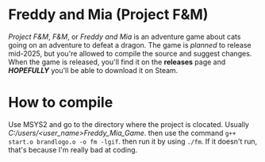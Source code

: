 # Freddy and Mia (Project F&M)
*Project F&M*, *F&M*, or *Freddy and Mia* is an adventure game about cats going on an adventure to defeat a dragon.
The game is *planned* to release mid-2025, but you're allowed to compile the source and suggest changes.
When the game is released, you'll find it on the **releases** page and ***HOPEFULLY*** you'll be able to download it on Steam.
# How to compile
Use MSYS2 and go to the directory where the project is clocated. Usually *C:/users/<user_name>Freddy_Mia_Game*. then use the command `g++ start.o brandlogo.o -o fm -lgif`. then run it by using `./fm`. If it doesn't run, that's because I'm really bad at coding.
